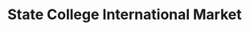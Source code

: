 ---
title: "State College International Market"
url: /state-college/state-college-international-market/
shop: convenience
---